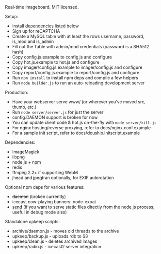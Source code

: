 Real-time imageboard.
MIT licensed.

Setup:

* Install dependencies listed below
* Sign up for reCAPTCHA
* Create a MySQL table with at least the rows username, password, is_mod and is_admin
* Fill out the Table with admin/mod credentials (password is a SHA512 hash)
* Copy config.js.example to config.js and configure
* Copy hot.js.example to hot.js and configure
* Copy imager/config.js.example to imager/config.js and configure
* Copy report/config.js.example to report/config.js and configure
* Run `npm install` to install npm deps and compile a few helpers
* Run `node builder.js` to run an auto-reloading development server

Production:

* Have your webserver serve www/ (or wherever you've moved src, thumb, etc.)
* Run `node server/server.js` for just the server
* config.DAEMON support is broken for now
* You can update client code & hot.js on-the-fly with `node server/kill.js`
* For nginx hosting/reverse proxying, refer to docs/nginx.conf.example
* For a sample init script, refer to docs/doushio.initscript.example

Dependencies:

* ImageMagick
* libpng
* node.js + npm
* redis
* ffmpeg 2.2+ if supporting WebM
* jhead and jpegtran optionally, for EXIF autorotation

Optional npm deps for various features:

* ~~daemon~~ (broken currently)
* icecast now-playing banners: node-expat
* [send](https://github.com/visionmedia/send) (if you want to serve static files directly from the node.js process; useful in debug mode also)

Standalone upkeep scripts:

* archive/daemon.js - moves old threads to the archive
* upkeep/backup.js - uploads rdb to S3
* upkeep/clean.js - deletes archived images
* upkeep/radio.js - icecast2 server integration
